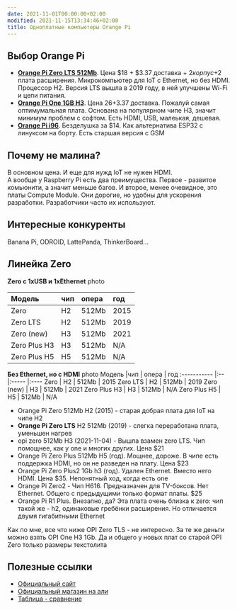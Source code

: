 ```yaml
---
date: 2021-11-01T00:00:00+02:00
modified: 2021-11-15T13:34:46+02:00
title: Одноплатные компьютеры Orange Pi
---
```


## Выбор Orange Pi
- [**Orange Pi Zero LTS 512Mb**](https://aliexpress.ru/item/4000108887089.html). 
Цена $18 + $3.37 доставка + $2 корпус +$2 плата расширения. 
Микрокомпьютер для IoT c Ethernet, но без HDMI. Процессор H2. Версия LTS вышла в 2019 году, в ней улучшены Wi-Fi и цепи питания.
- [**Orange Pi One 1GB H3**](https://aliexpress.ru/item/1005002430421097.html). 
Цена $26+$3.37 доставка. Пожалуй самая оптимумальная плата. Основана на популярном чипе H3, значит минимум проблем с софтом. Есть HDMI, USB, малеькая, дешевая. 
- [**Orange Pi i96**](#). Безделушка за $14. Как альтернатива ESP32 с линуксом на борту. Есть старшая версия с GSM

## Почему не малина?
В основном цена. И еще для нужд IoT не нужен HDMI.  
А вообще у Raspberry Pi есть два преимущества. Первое - развитое комьюнити, а значит меньше багов. И второе, менее очевидное, это платы Compute Module. Они дорогие, но удобны для ускорения разработки. Разработчики часто их используют.

## Интересные конкуренты
Banana Pi, ODROID, LattePanda, ThinkerBoard...

## Линейка Zero
**Zero с 1xUSB и 1xEthernet**
<spoiler>photo</spoiler>

Модель       |чип | опера | год
:----------- |:-- |:----- |:----
Zero         | H2 | 512Mb | 2015
Zero LTS     | H2 | 512Mb | 2019
Zero (new)   | H3 | 512Mb | 2021
Zero Plus H3 | H3 | 512Mb | N/A
Zero Plus H5 | H5 | 512Mb | N/A

**Без Ethernet, но с HDMI**
<spoiler>photo</spoiler>
Модель       |чип | опера | год
:----------- |:-- |:----- |:----
Zero         | H2 | 512Mb | 2015
Zero LTS     | H2 | 512Mb | 2019
Zero (new)   | H3 | 512Mb | 2021
Zero Plus H3 | H3 | 512Mb | N/A
Zero Plus H5 | H5 | 512Mb | N/A




- Orange Pi Zero 512Mb H2 (2015) - старая добрая плата для IoT на чипе H2
- **Orange Pi Zero LTS** H2 512Mb (2019) - слегка переработана плата, уменьшен нагрев
- opi zero 512Mb H3 (2021-11-04) - Вышла взамен zero LTS. Чип помощнее, как у one и многих других. Цена $21
- Orange Pi Zero Plus 512Mb H5 (год). Мощнее, дороже. В чипе есть поддержка HDMI, но он не разведен на плату. Цена $23
- Orange Pi Zero Plus2 1Gb h3 (год). Удален Ethernet. Вместо него HDMI. Цена $35. Непонятный ход, когда есть one
- Orange Pi Zero2 - Чип H616. Предназначен для TV-боксов. Нет Ethernet. Общего с предыдущими только формат платы. $25
- Orange Pi R1 Plus. Внезапно, да? Эта плата очень близка к zero: чип такой же - h2, одинаковые гребёнки расширения. Но отличается двумя гигабитными Ethernet

Как по мне, все что ниже OPI Zero TLS - не интересно. За те же деньги можно взять OPI One H3 1Gb. Да и общего у новых плат со старой OPI Zero только размеры текстолита

## Полезные ссылки
- [Официальный сайт](http://www.orangepi.org/)
- [Официальный магазин на али](https://aliexpress.ru/store/1553371)
- [Таблица - сравнение](https://pcminipro.ru/orangepi/tablitsa-sravneniya-modelej-orange-pi/)
